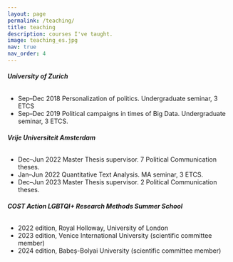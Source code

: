 ```yaml
---
layout: page
permalink: /teaching/
title: teaching
description: courses I've taught.
image: teaching_es.jpg
nav: true
nav_order: 4
---
```



###### **University of Zurich**

- Sep–Dec 2018 Personalization of politics. Undergraduate seminar, 3 ETCS
- Sep–Dec 2019 Political campaigns in times of Big Data. Undergraduate seminar, 3 ETCS.



###### **Vrije Universiteit Amsterdam**

- Dec–Jun 2022 Master Thesis supervisor. 7 Political Communication theses.
- Jan–Jun 2022 Quantitative Text Analysis. MA seminar, 3 ETCS.
- Dec–Jun 2023 Master Thesis supervisor. 2 Political Communication theses.


###### **COST Action LGBTQI+ Research Methods Summer School**

- 2022 edition, Royal Holloway, University of London
- 2023 edition, Venice International University (scientific committee member)
- 2024 edition, Babeș-Bolyai University (scientific committee member)
